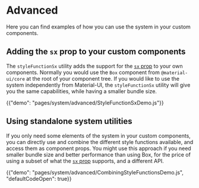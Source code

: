 # Advanced

<p class="description">Here you can find examples of how you can use the system in your custom components.</p>

## Adding the `sx` prop to your custom components

The `styleFunctionSx` utility adds the support for the [`sx` prop](/system/basics/#the-sx-prop) to your own components.
Normally you would use the `Box` component from `@material-ui/core` at the root of your component tree.
If you would like to use the system independently from Material-UI, the `styleFunctionSx` utility will give you the same capabilities, while having a smaller bundle size.

{{"demo": "pages/system/advanced/StyleFunctionSxDemo.js"}}

## Using standalone system utilities

If you only need some elements of the system in your custom components, you can directly use and combine the different style functions available, and access them as component props.
You might use this approach if you need smaller bundle size and better performance than using Box, for the price of using a subset of what the [`sx` prop](/system/basics/#the-sx-prop) supports, and a different API.

{{"demo": "pages/system/advanced/CombiningStyleFunctionsDemo.js", "defaultCodeOpen": true}}
